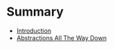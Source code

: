 # Summary

* [Introduction](README.md)
* [Abstractions All The Way Down](abstractions_all_the_way_down.md)

